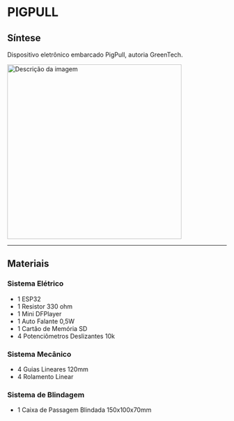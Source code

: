 # PIGPULL #

## Síntese

Dispositivo eletrônico embarcado PigPull, autoria GreenTech.

<img src="https://github.com/user-attachments/assets/ad0dc263-85e4-498a-97cf-c05911aba0a3" alt="Descrição da imagem" width="400">

---
## Materiais
### Sistema Elétrico
- 1 ESP32
- 1 Resistor 330 ohm
- 1 Mini DFPlayer
- 1 Auto Falante 0,5W
- 1 Cartão de Memória SD
- 4 Potenciômetros Deslizantes 10k

### Sistema Mecânico
- 4 Guias Lineares 120mm
- 4 Rolamento Linear

### Sistema de Blindagem
- 1 Caixa de Passagem Blindada 150x100x70mm
